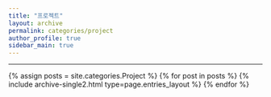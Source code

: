 ```yaml
---
title: "프로젝트"
layout: archive
permalink: categories/project
author_profile: true
sidebar_main: true
---
```

<!-- 공백이 포함되어 있는 카테고리 이름의 경우 site.categories['a b c'] 이런식으로! -->

---

{% assign posts = site.categories.Project %}
{% for post in posts %} {% include archive-single2.html type=page.entries_layout %} {% endfor %}
